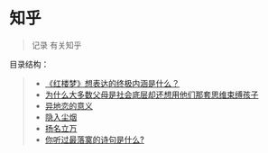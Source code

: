 # 知乎

> 记录 有关知乎

目录结构：

> - [《红楼梦》想表达的终极内涵是什么？](https://github.com/1203952894/ColaAndXiaoEr/blob/main/%E7%94%9F%E6%B4%BB/%E7%9F%A5%E4%B9%8E/doc/%E3%80%8A%E7%BA%A2%E6%A5%BC%E6%A2%A6%E3%80%8B%E6%83%B3%E8%A1%A8%E8%BE%BE%E7%9A%84%E7%BB%88%E6%9E%81%E5%86%85%E6%B6%B5%E6%98%AF%E4%BB%80%E4%B9%88%EF%BC%9F.md)
> - [为什么大多数父母是社会底层却还想用他们那套思维束缚孩子](https://github.com/1203952894/ColaAndXiaoEr/blob/main/%E7%94%9F%E6%B4%BB/%E7%9F%A5%E4%B9%8E/doc/%E4%B8%BA%E4%BB%80%E4%B9%88%E5%A4%A7%E5%A4%9A%E6%95%B0%E7%88%B6%E6%AF%8D%E6%98%AF%E7%A4%BE%E4%BC%9A%E5%BA%95%E5%B1%82%EF%BC%8C%E5%8D%B4%E8%BF%98%E6%83%B3%E7%94%A8%E4%BB%96%E4%BB%AC%E9%82%A3%E5%A5%97%E6%80%9D%E7%BB%B4%E6%9D%9F%E7%BC%9A%E4%BD%8F%E6%88%91%EF%BC%9F.md)
> - [异地恋的意义](https://github.com/1203952894/ColaAndXiaoEr/blob/main/%E7%94%9F%E6%B4%BB/%E7%9F%A5%E4%B9%8E/doc/%E5%BC%82%E5%9C%B0%E6%81%8B%E7%9A%84%E6%84%8F%E4%B9%89%E5%9C%A8%E5%93%AA%E9%87%8C.md)
> - [隐入尘烟](https://github.com/1203952894/ColaAndXiaoEr/blob/main/%E7%94%9F%E6%B4%BB/%E7%9F%A5%E4%B9%8E/doc/%E9%9A%90%E5%85%A5%E5%B0%98%E7%83%9F.md)
> - [扬名立万](https://github.com/1203952894/ColaAndXiaoEr/blob/main/%E7%94%9F%E6%B4%BB/%E7%9F%A5%E4%B9%8E/doc/%E6%89%AC%E5%90%8D%E7%AB%8B%E4%B8%87.md)
> - [你听过最落寞的诗句是什么?](https://github.com/1203952894/ColaAndXiaoEr/blob/main/%E7%94%9F%E6%B4%BB/%E7%9F%A5%E4%B9%8E/doc/%E4%BD%A0%E5%90%AC%E8%BF%87%E6%9C%80%E8%90%BD%E5%AF%9E%E7%9A%84%E8%AF%97%E5%8F%A5%E6%98%AF%E4%BB%80%E4%B9%88%EF%BC%9F.md)
